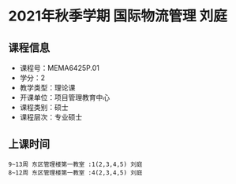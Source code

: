 # 2021年秋季学期 国际物流管理 刘庭






## 课程信息

- 课程号：MEMA6425P.01
- 学分：2
- 教学类型：理论课
- 开课单位：项目管理教育中心
- 课程类别：硕士
- 课程层次：专业硕士

## 上课时间

```
9~13周 东区管理楼第一教室 :1(2,3,4,5) 刘庭
8~12周 东区管理楼第一教室 :4(2,3,4,5) 刘庭
```

